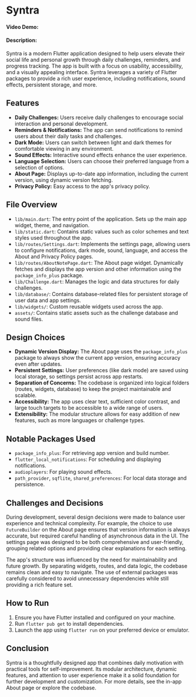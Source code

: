 # Syntra

#### Video Demo:  <URL HERE>

#### Description:

Syntra is a modern Flutter application designed to help users elevate their social life and personal growth through daily challenges, reminders, and progress tracking. The app is built with a focus on usability, accessibility, and a visually appealing interface. Syntra leverages a variety of Flutter packages to provide a rich user experience, including notifications, sound effects, persistent storage, and more.

## Features

- **Daily Challenges:** Users receive daily challenges to encourage social interaction and personal development.
- **Reminders & Notifications:** The app can send notifications to remind users about their daily tasks and challenges.
- **Dark Mode:** Users can switch between light and dark themes for comfortable viewing in any environment.
- **Sound Effects:** Interactive sound effects enhance the user experience.
- **Language Selection:** Users can choose their preferred language from a selection of options.
- **About Page:** Displays up-to-date app information, including the current version, using dynamic version fetching.
- **Privacy Policy:** Easy access to the app's privacy policy.

## File Overview

- `lib/main.dart`: The entry point of the application. Sets up the main app widget, theme, and navigation.
- `lib/static.dart`: Contains static values such as color schemes and text styles used throughout the app.
- `lib/routes/Settings.dart`: Implements the settings page, allowing users to configure notifications, dark mode, sound, language, and access the About and Privacy Policy pages.
- `lib/routes/AboutNotePage.dart`: The About page widget. Dynamically fetches and displays the app version and other information using the `package_info_plus` package.
- `lib/Challenge.dart`: Manages the logic and data structures for daily challenges.
- `lib/database/`: Contains database-related files for persistent storage of user data and app settings.
- `lib/widgets/`: Custom reusable widgets used across the app.
- `assets/`: Contains static assets such as the challenge database and sound files.

## Design Choices

- **Dynamic Version Display:** The About page uses the `package_info_plus` package to always show the current app version, ensuring accuracy even after updates.
- **Persistent Settings:** User preferences (like dark mode) are saved using local storage, so settings persist across app restarts.
- **Separation of Concerns:** The codebase is organized into logical folders (routes, widgets, database) to keep the project maintainable and scalable.
- **Accessibility:** The app uses clear text, sufficient color contrast, and large touch targets to be accessible to a wide range of users.
- **Extensibility:** The modular structure allows for easy addition of new features, such as more languages or challenge types.

## Notable Packages Used

- `package_info_plus`: For retrieving app version and build number.
- `flutter_local_notifications`: For scheduling and displaying notifications.
- `audioplayers`: For playing sound effects.
- `path_provider`, `sqflite`, `shared_preferences`: For local data storage and persistence.

## Challenges and Decisions

During development, several design decisions were made to balance user experience and technical complexity. For example, the choice to use `FutureBuilder` on the About page ensures that version information is always accurate, but required careful handling of asynchronous data in the UI. The settings page was designed to be both comprehensive and user-friendly, grouping related options and providing clear explanations for each setting.

The app's structure was influenced by the need for maintainability and future growth. By separating widgets, routes, and data logic, the codebase remains clean and easy to navigate. The use of external packages was carefully considered to avoid unnecessary dependencies while still providing a rich feature set.

## How to Run

1. Ensure you have Flutter installed and configured on your machine.
2. Run `flutter pub get` to install dependencies.
3. Launch the app using `flutter run` on your preferred device or emulator.

## Conclusion

Syntra is a thoughtfully designed app that combines daily motivation with practical tools for self-improvement. Its modular architecture, dynamic features, and attention to user experience make it a solid foundation for further development and customization. For more details, see the in-app About page or explore the codebase.

